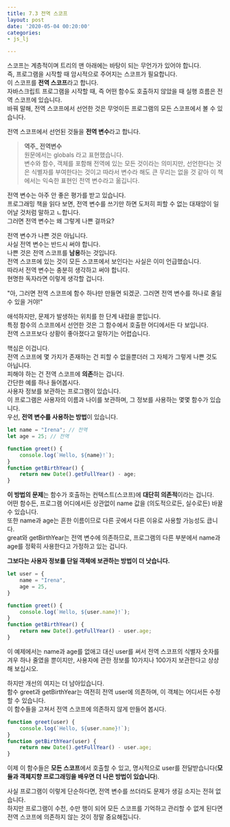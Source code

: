 ```yaml
---
title: 7.3 전역 스코프
layout: post
date: '2020-05-04 00:20:00'
categories:
- js_lj

---
```


스코프는 계층적이며 트리의 맨 아래에는 바탕이 되는 무언가가 있어야 합니다.  
즉, 프로그램을 시작할 때 암시적으로 주어지는 스코프가 필요합니다.  
이 스코프를 **전역 스코프**라고 합니다.  
자바스크립트 프로그램을 시작할 때, 즉 어떤 함수도 호출하지 않았을 때 실행 흐름은 전역 스코프에 있습니다.  
바꿔 말해, 전역 스코프에서 선언한 것은 무엇이든 프로그램의 모든 스코프에서 볼 수 있습니다.

전역 스코프에서 선언된 것들을 **전역 변수**라고 합니다. 

> **역주_ 전역변수**  
> 원문에서는 globals 라고 표현했습니다.  
> 변수와 함수, 객체를 포함해 전역에 있는 모든 것이라는 의미지만, 선언한다는 것은 식별자를 부여한다는 것이고 따라서 변수라 해도 큰 무리는 없을 것 같아 이 책에서는 익숙한 표현인 전역 변수라고 옮깁니다.

전역 변수는 아주 안 좋은 평가를 받고 있습니다.  
프로그래밍 책을 읽다 보면, 전역 변수를 쓰기만 하면 도저히 피할 수 없는 대재앙이 일어날 것처럼 말하고 ㄴ합니다.  
그러면 전역 변수는 왜 그렇게 나쁜 걸까요?  

전역 변수가 나쁜 것은 아닙니다.  
사실 전역 변수는 반드시 써야 합니다.  
나쁜 것은 전역 스코프를 **남용**하는 것입니다.  
전역 스코프에 있는 것이 모든 스코프에서 보인다는 사실은 이미 언급했습니다.  
따라서 전역 변수는 충분히 생각하고 써야 합니다.  
현명한 독자라면 이렇게 생각할 겁니다.  

"아, 그러면 전역 스코프에 함수 하나만 만들면 되겠군. 그러면 전역 변수를 하나로 줄일 수 있을 거야!"

애석하지만, 문제가 발생하는 위치를 한 단계 내렸을 뿐입니다.  
특정 함수의 스코프에서 선언한 것은 그 함수에서 호출한 어디에서든 다 보입니다.  
전역 스코프보다 상황이 좋아졌다고 말하기는 어렵습니다.  

핵심은 이겁니다.  
전역 스코프에 몇 가지가 존재하는 건 피할 수 없을뿐더러 그 자체가 그렇게 나쁜 것도 아닙니다.  
피해야 하는 건 전역 스코프에 **의존**하는 겁니다.  
간단한 예를 하나 들어봅시다.  
사용자 정보를 보관하는 프로그램이 있습니다.  
이 프로그램은 사용자의 이름과 나이를 보관하며, 그 정보를 사용하는 몇몇 함수가 있습니다.  
우선, **전역 변수를 사용하는 방법**이 있습니다.

```javascript
let name = "Irena"; // 전역
let age = 25; // 전역

function greet() {
	console.log(`Hello, ${name}!`);
}
function getBirthYear() {
	return new Date().getFullYear() - age;
}
```

**이 방법의 문제**는 함수가 호출하는 컨텍스트(스코프)에 **대단히 의존적**이라는 겁니다.  
어떤 함수든, 프로그램 어디에서든 상관없이 name 값을 (의도적으로든, 실수로든) 바꿀 수 있습니다.  
또한 name과 age는 흔한 이름이므로 다른 곳에서 다른 이유로 사용할 가능성도 큽니다.  
great와 getBirthYear는 전역 변수에 의존하므로, 프로그램의 다른 부분에서 name과 age를 정확히 사용한다고 가정하고 있는 겁니다.

**그보다는 사용자 정보를 단일 객체에 보관하는 방법이 더 낫습니다.**

```javascript
let user = {
	name = "Irena",
	age = 25,
}

function greet() {
	console.log(`Hello, ${user.name}!`);
}
function getBirthYear() {
	return new Date().getFullYear() - user.age;
}
```

이 예제에서는 name과 age를 없애고 대신 user를 써서 전역 스코프의 식별자 숫자를 겨우 하나 줄였을 뿐이지만, 사용자에 관한 정보를 10가지나 100가지 보관한다고 상상해 보십시오.

하지만 개선의 여지는 더 남아있습니다.  
함수 greet과 getBirthYear는 여전히 전역 user에 의존하며, 이 객체는 어디서든 수정할 수 있습니다.  
이 함수들을 고쳐서 전역 스코프에 의존하지 않게 만들어 봅시다.

```javascript
function greet(user) {
	console.log(`Hello, ${user.name}!`);
}
function getBirthYear(user) {
	return new Date().getFullYear() - user.age;
}
```

이제 이 함수들은 **모든 스코프**에서 호출할 수 있고, 명시적으로 user를 전달받습니다(**모듈과 객체지향 프로그래밍을 배우면 더 나은 방법이 있습니다**).

사실 프로그램이 이렇게 단순하다면, 전역 변수를 쓰더라도 문제가 생길 소지는 전혀 없습니다.  
하지만 프로그램이 수천, 수만 행이 되어 모든 스코프를 기억하고 관리할 수 없게 된다면 전역 스코프에 의존하지 않는 것이 정말 중요해집니다.